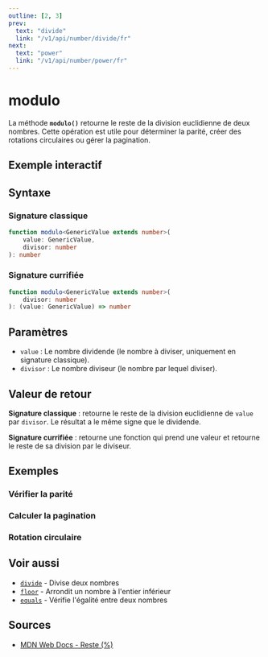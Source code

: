 ```yaml
---
outline: [2, 3]
prev:
  text: "divide"
  link: "/v1/api/number/divide/fr"
next:
  text: "power"
  link: "/v1/api/number/power/fr"
---
```


# modulo

La méthode **`modulo()`** retourne le reste de la division euclidienne de deux nombres. Cette opération est utile pour déterminer la parité, créer des rotations circulaires ou gérer la pagination.

## Exemple interactif

<MonacoTSEditor
  src="/v1/api/number/modulo/examples/tryout.doc.ts"
  majorVersion="v1"
  height="200px"
/>

## Syntaxe

### Signature classique

```typescript
function modulo<GenericValue extends number>(
	value: GenericValue,
	divisor: number
): number
```

### Signature currifiée

```typescript
function modulo<GenericValue extends number>(
	divisor: number
): (value: GenericValue) => number
```

## Paramètres

- `value` : Le nombre dividende (le nombre à diviser, uniquement en signature classique).
- `divisor` : Le nombre diviseur (le nombre par lequel diviser).

## Valeur de retour

**Signature classique** : retourne le reste de la division euclidienne de `value` par `divisor`. Le résultat a le même signe que le dividende.

**Signature currifiée** : retourne une fonction qui prend une valeur et retourne le reste de sa division par le diviseur.

## Exemples

### Vérifier la parité

<MonacoTSEditor
  	src="/v1/api/number/modulo/examples/checkParity.doc.ts"
  	majorVersion="v1"
	height="350px"
/>

### Calculer la pagination

<MonacoTSEditor
  	src="/v1/api/number/modulo/examples/pagination.doc.ts"
  	majorVersion="v1"
	height="650px"
/>

### Rotation circulaire

<MonacoTSEditor
  	src="/v1/api/number/modulo/examples/circularRotation.doc.ts"
  	majorVersion="v1"
	height="600px"
/>

## Voir aussi

- [`divide`](/v1/api/number/divide/fr) - Divise deux nombres
- [`floor`](/v1/api/number/floor/fr) - Arrondit un nombre à l'entier inférieur
- [`equals`](/v1/api/number/equals/fr) - Vérifie l'égalité entre deux nombres

## Sources

- [MDN Web Docs - Reste (%)](https://developer.mozilla.org/fr/docs/Web/JavaScript/Reference/Operators/Remainder)
